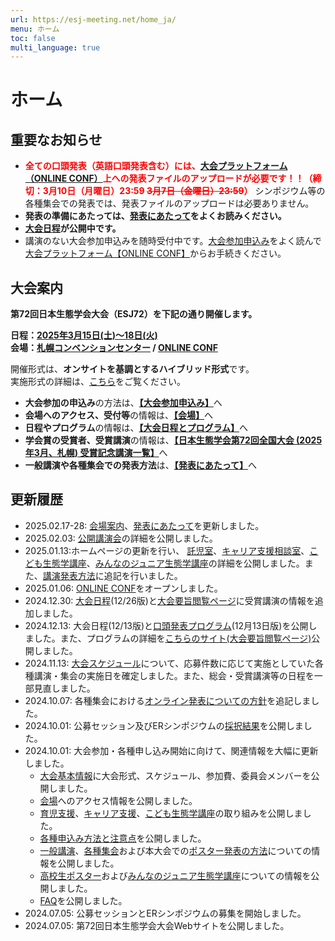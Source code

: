 ```yaml
---
url: https://esj-meeting.net/home_ja/
menu: ホーム
toc: false
multi_language: true
---
```


# ホーム

## 重要なお知らせ
- **<span style="color: red; ">全ての口頭発表（英語口頭発表含む）には、[大会プラットフォーム（ONLINE CONF）](https://esj72.gakkai.online/)上への発表ファイルのアップロードが必要です！！（締切：3月10日（月曜日）23:59 ~~3月7日（金曜日）23:59~~）</span>** シンポジウム等の各種集会での発表では、発表ファイルのアップロードは必要ありません。
- **発表の準備にあたっては、[発表にあたって](for_presentation_ja)をよくお読みください。**
- **[大会日程](program_ja#大会日程)が公開中です。**
- 講演のない大会参加申込みを随時受付中です。[大会参加申込み](regist_information_ja#大会参加申込み)をよく読んで[大会プラットフォーム【ONLINE CONF】](https://esj72.gakkai.online/)からお手続きください。

## 大会案内

**第72回日本生態学会大会（ESJ72）を下記の通り開催します。**

**日程：[2025年3月15日(土)〜18日(火)](basic_information_ja#スケジュール)**\
**会場：[札幌コンベンションセンター](venue_ja) / [ONLINE CONF](https://esj72.gakkai.online/)**

開催形式は、**オンサイトを基調とするハイブリッド形式**です。\
実施形式の詳細は、[こちら](basic_information_ja#大会形式)をご覧ください。

- **大会参加の申込み**の方法は、[**【大会参加申込み】**](regist_information_ja#大会参加申込み)へ
- **会場へのアクセス、受付等**の情報は、[**【会場】**](venue_ja)へ
- **日程やプログラム**の情報は、[**【大会日程とプログラム】**](program_ja)へ
- **学会賞の受賞者、受賞講演**の情報は、[**【日本生態学会第72回全国大会 (2025年3月、札幌) 受賞記念講演一覧】**](https://esj.ne.jp/meeting/abst/72/prize_winners.html)へ
- **一般講演や各種集会での発表方法**は、[**【発表にあたって】**](for_presentation_ja)へ

## 更新履歴
-   2025.02.17-28: [会場案内](venue_ja)、[発表にあたって](for_presentation)を更新しました。
-   2025.02.03: [公開講演会](public_lecture_ja)の詳細を公開しました。
-   2025.01.13:ホームページの更新を行い、 [託児室](childcare_ja#託児室)、[キャリア支援相談室](career_ja#キャリア支援相談窓口の開設について)、[こども生態学講座](children_ja)、[みんなのジュニア生態学講座](junior_ecoloec_ja)の詳細を公開しました。また、[講演発表方法](for_presentation_ja#発表にあたって)に追記を行いました。
-   2025.01.06: [ONLINE CONF](https://esj72.gakkai.online/)をオープンしました。
-   2024.12.30: [大会日程](program_ja#大会日程)(12/26版)と[大会要旨閲覧ページ](https://esj.ne.jp/meeting/abst/index.html)に受賞講演の情報を追加しました。
-   2024.12.13: 大会日程(12/13版)と[口頭発表プログラム](program_ja#プログラム)(12月13日版)を公開しました。また、プログラムの詳細を[こちらのサイト(大会要旨閲覧ページ)](https://esj.ne.jp/meeting/abst/index.html)公開しました。
-	2024.11.13: [大会スケジュール](basic_information_ja#スケジュール)について、応募件数に応じて実施としていた各種講演・集会の実施日を確定しました。また、総会・受賞講演等の日程を一部見直しました。
-	2024.10.07: 各種集会における[オンライン発表についての方針](regist_session_ja#オンライン対応について)を追記しました。
-	2024.10.01: 公募セッション及びERシンポジウムの[採択結果](schedule_session_ja)を公開しました。
-	2024.10.01: 大会参加・各種申し込み開始に向けて、関連情報を大幅に更新しました。
	- [大会基本情報](basic_information_ja)に大会形式、スケジュール、参加費、委員会メンバーを公開しました。
	- [会場](venue_ja)へのアクセス情報を公開しました。
	- [育児支援](childcare_ja)、[キャリア支援](career_ja)、[こども生態学講座](children_ja)の取り組みを公開しました。
	- [各種申込み方法と注意点](regist_information_ja)を公開しました。
	- [一般講演](regist_oral_poster_ja)、[各種集会](regist_session_ja)および本大会での[ポスター発表の方法](for_presentation_ja)についての情報を公開しました。
	- [高校生ポスター](high_school_student_ja#高校生ポスター)および[みんなのジュニア生態学講座](high_school_student_ja#みんなのジュニア生態学講座)についての情報を公開しました。
	- [FAQ](faq_ja)を公開しました。
-   2024.07.05: 公募セッションとERシンポジウムの募集を開始しました。
-   2024.07.05: 第72回日本生態学会大会Webサイトを公開しました。